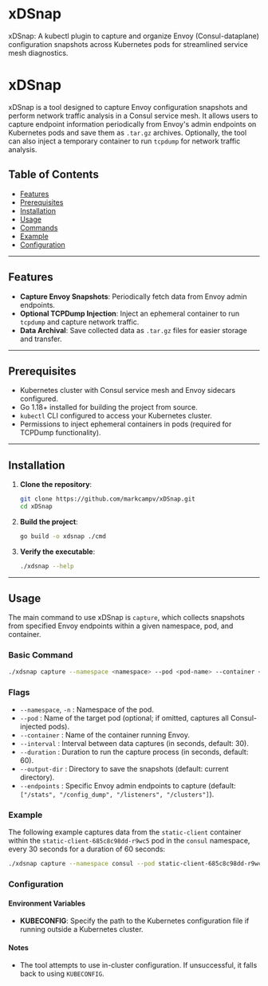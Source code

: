 # xDSnap
xDSnap: A kubectl plugin to capture and organize Envoy (Consul-dataplane) configuration snapshots across Kubernetes pods for streamlined service mesh diagnostics.

# xDSnap

xDSnap is a tool designed to capture Envoy configuration snapshots and perform network traffic analysis in a Consul service mesh. It allows users to capture endpoint information periodically from Envoy's admin endpoints on Kubernetes pods and save them as `.tar.gz` archives. Optionally, the tool can also inject a temporary container to run `tcpdump` for network traffic analysis.

## Table of Contents

- [Features](#features)
- [Prerequisites](#prerequisites)
- [Installation](#installation)
- [Usage](#usage)
- [Commands](#commands)
- [Example](#example)
- [Configuration](#configuration)

---

## Features

- **Capture Envoy Snapshots**: Periodically fetch data from Envoy admin endpoints.
- **Optional TCPDump Injection**: Inject an ephemeral container to run `tcpdump` and capture network traffic.
- **Data Archival**: Save collected data as `.tar.gz` files for easier storage and transfer.

---

## Prerequisites

- Kubernetes cluster with Consul service mesh and Envoy sidecars configured.
- Go 1.18+ installed for building the project from source.
- `kubectl` CLI configured to access your Kubernetes cluster.
- Permissions to inject ephemeral containers in pods (required for TCPDump functionality).

---

## Installation

1. **Clone the repository**:
    ```bash
    git clone https://github.com/markcampv/xDSnap.git
    cd xDSnap
    ```

2. **Build the project**:
    ```bash
    go build -o xdsnap ./cmd
    ```

3. **Verify the executable**:
    ```bash
    ./xdsnap --help
    ```

---

## Usage

The main command to use xDSnap is `capture`, which collects snapshots from specified Envoy endpoints within a given namespace, pod, and container.

### Basic Command
```bash
./xdsnap capture --namespace <namespace> --pod <pod-name> --container <container-name>
```

### Flags

- `--namespace`, `-n` : Namespace of the pod.
- `--pod` : Name of the target pod (optional; if omitted, captures all Consul-injected pods).
- `--container` : Name of the container running Envoy.
- `--interval` : Interval between data captures (in seconds, default: 30).
- `--duration` : Duration to run the capture process (in seconds, default: 60).
- `--output-dir` : Directory to save the snapshots (default: current directory).
- `--endpoints` : Specific Envoy admin endpoints to capture (default: `["/stats", "/config_dump", "/listeners", "/clusters"]`).

### Example

The following example captures data from the `static-client` container within the `static-client-685c8c98dd-r9wc5` pod in the `consul` namespace, every 30 seconds for a duration of 60 seconds:

```bash
./xdsnap capture --namespace consul --pod static-client-685c8c98dd-r9wc5 --container static-client --interval 30 --duration 60
```


### Configuration

#### Environment Variables
- **KUBECONFIG**: Specify the path to the Kubernetes configuration file if running outside a Kubernetes cluster.

#### Notes
- The tool attempts to use in-cluster configuration. If unsuccessful, it falls back to using `KUBECONFIG`.
